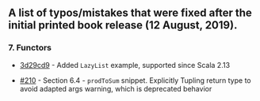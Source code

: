 ## A list of typos/mistakes that were fixed after the initial printed book release (12 August, 2019).

### 7. Functors

* [3d29cd9](https://github.com/hmemcpy/milewski-ctfp-pdf/commit/3d29cd99f34ce1205ed9a68aeae038d9d47c7145) - Added `LazyList` example, supported since Scala 2.13

* [#210](https://github.com/hmemcpy/milewski-ctfp-pdf/pull/210) - Section 6.4 - `prodToSum` snippet. Explicitly Tupling return type to avoid adapted args warning, which is deprecated behavior